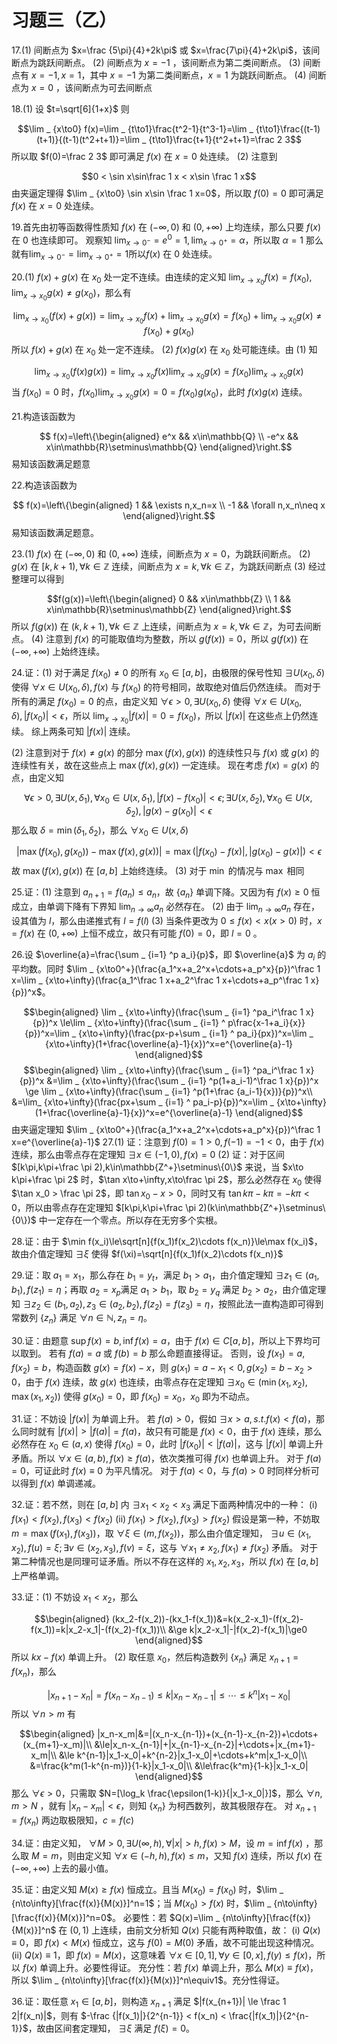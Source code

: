 # 习题三（乙）

17.(1) 间断点为 $x=\frac {5\pi}{4}+2k\pi$ 或 $x=\frac{7\pi}{4}+2k\pi$，该间断点为跳跃间断点。
(2) 间断点为 $x=-1$ ，该间断点为第二类间断点。
(3) 间断点有 $x=-1,x=1$，其中 $x=-1$ 为第二类间断点，$x=1$ 为跳跃间断点。
(4) 间断点为 $x=0$ ，该间断点为可去间断点

18.(1) 设 $t=\sqrt[6]{1+x}$ 则 

$$\lim _ {x\to0} f(x)=\lim _ {t\to1}\frac{t^2-1}{t^3-1}=\lim _ {t\to1}\frac{(t-1)(t+1)}{(t-1)(t^2+t+1)}=\lim _ {t\to1}\frac{t+1}{t^2+t+1}=\frac 2 3$$
所以取 $f(0)=\frac 2 3$ 即可满足 $f(x)$ 在 $x=0$ 处连续。
(2) 注意到

$$0 < \sin x\sin\frac 1 x < x\sin \frac 1 x$$
由夹逼定理得 $\lim _ {x\to0} \sin x\sin \frac 1 x=0$，所以取 $f(0)=0$ 即可满足 $f(x)$ 在 $x=0$ 处连续。

19.首先由初等函数得性质知 $f(x)$ 在 $(-\infty,0)$ 和 $(0,+\infty)$ 上均连续，那么只要 $f(x)$ 在 0 也连续即可。
观察知 $\lim _ {x\to0^-}=e^0=1,\lim _ {x\to0^+}=\alpha$，所以取 $\alpha=1$ 那么就有$\lim _ {x\to0^-} =\lim _ {x\to0^+}=1$所以$f(x)$ 在 0 处连续。

20.(1) $f(x)+g(x)$ 在 $x_0$ 处一定不连续。由连续的定义知 $\lim _ {x\to x_0}f(x)=f(x_0),\lim _ {x\to x_0}g(x)\neq g(x_0)$，那么有

$$\lim _ {x\to x_0}(f(x)+g(x))=\lim _ {x\to x_0}f(x)+\lim _ {x\to x_0}g(x)=f(x_0)+\lim _{x\to x_0}g(x)\neq f(x_0)+g(x_0)$$
所以 $f(x)+g(x)$ 在 $x_0$ 处一定不连续。
(2) $f(x)g(x)$ 在 $x_0$ 处可能连续。由 (1) 知

$$\lim _ {x\to x_0}(f(x)g(x))=\lim _ {x\to x_0}f(x)\lim _ {x\to x_0}g(x)=f(x_0)\lim _ {x\to x_0}g(x)$$
当 $f(x_0)=0$ 时，$f(x_0)\lim _{x\to x_0}g(x)=0=f(x_0)g(x_0)$，此时 $f(x)g(x)$ 连续。

21.构造该函数为

$$
f(x)=\left\{\begin{aligned}
e^x && x\in\mathbb{Q} \\
-e^x && x\in\mathbb{R}\setminus\mathbb{Q}
\end{aligned}\right.$$
易知该函数满足题意

22.构造该函数为

$$
f(x)=\left\{\begin{aligned}
1 && \exists n,x_n=x \\
-1 && \forall n,x_n\neq x
\end{aligned}\right.$$
易知该函数满足题意。

23.(1) $f(x)$ 在 $(-\infty,0)$ 和 $(0,+\infty)$ 连续，间断点为 $x=0$，为跳跃间断点。
(2) $g(x)$ 在 $[k,k+1),\forall k\in\mathbb{Z}$ 连续，间断点为 $x=k,\forall k\in\mathbb{Z}$，为跳跃间断点
(3) 经过整理可以得到

$$f(g(x))=\left\{\begin{aligned}
0 && x\in\mathbb{Z} \\
1 && x\in\mathbb{R}\setminus\mathbb{Z}
\end{aligned}\right.$$
所以 $f(g(x))$ 在 $(k,k+1),\forall k\in\mathbb{Z}$ 上连续，间断点为 $x=k,\forall k\in\mathbb{Z}$，为可去间断点。
(4) 注意到 $f(x)$ 的可能取值均为整数，所以 $g(f(x))=0$，所以 $g(f(x))$ 在 $(-\infty,+\infty)$ 上始终连续。

24.证：(1) 对于满足 $f(x_0)\neq 0$ 的所有 $x_0\in[a,b]$，由极限的保号性知 $\exists U(x_0,\delta)$ 使得 $\forall x\in U(x_0,\delta),f(x)$ 与 $f(x_0)$ 的符号相同，故取绝对值后仍然连续。
而对于所有的满足 $f(x_0)=0$ 的点，由定义知 $\forall \epsilon > 0,\exists U(x_0,\delta)$ 使得 $\forall x\in U(x_0,\delta),|f(x_0)| < \epsilon$，所以 $\lim _ {x\to x_0}|f(x)|=0=f(x_0)$，所以 $|f(x)|$ 在这些点上仍然连续。
综上两条可知 $|f(x)|$ 连续。

(2) 注意到对于 $f(x)\neq g(x)$ 的部分 $\max(f(x),g(x))$ 的连续性只与 $f(x)$ 或 $g(x)$ 的连续性有关，故在这些点上 $\max(f(x),g(x))$ 一定连续。
现在考虑 $f(x)=g(x)$ 的点，由定义知

$$\forall \epsilon > 0,\exists U(x,\delta_1),\forall x_0\in U(x,\delta_1),|f(x)-f(x_0)| < \epsilon;\exists U(x,\delta_2),\forall x_0\in U(x,\delta_2),|g(x)-g(x_0)| < \epsilon$$
那么取 $\delta=\min(\delta_1,\delta_2)$，那么 $\forall x_0\in U(x,\delta)$

$$|\max(f(x_0),g(x_0))-\max(f(x),g(x))|=\max(|f(x_0)-f(x)|,|g(x_0)-g(x)|) < \epsilon$$
故 $\max(f(x),g(x))$ 在 $[a,b]$ 上始终连续。
(3) 对于 $\min$ 的情况与 $\max$ 相同

25.证：(1) 注意到 $a_{n+1}=f(a_n) \le a_n$，故 $\{a_n\}$ 单调下降。又因为有 $f(x) \ge 0$ 恒成立，由单调下降有下界知 $\lim_{n\to\infty}a_n$ 必然存在。
(2) 由于 $\lim _ {n\to\infty}a_n$ 存在，设其值为 $l$，那么由递推式有 $l=f(l)$
(3) 当条件更改为 $0 \le f(x) < x(x > 0)$ 时，$x=f(x)$ 在 $(0,+\infty)$ 上恒不成立，故只有可能 $f(0)=0$，即 $l=0$ 。

26.设 $\overline{a}=\frac{\sum _ {i=1} ^p a_i}{p}$，即 $\overline{a}$ 为 $a_i$ 的平均数。同时 $\lim _ {x\to0^+}(\frac{a_1^x+a_2^x+\cdots+a_p^x}{p})^\frac 1 x=\lim _ {x\to+\infty}(\frac{a_1^\frac 1 x+a_2^\frac 1 x+\cdots+a_p^\frac 1 x}{p})^x$。

$$\begin{aligned}
\lim _ {x\to+\infty}(\frac{\sum _ {i=1} ^pa_i^\frac 1 x}{p})^x \le\lim _ {x\to+\infty}(\frac{\sum _ {i=1} ^ p\frac{x-1+a_i}{x}}{p})^x=\lim _ {x\to+\infty}(\frac{px-p+\sum _ {i=1} ^ pa_i}{px})^x=\lim _ {x\to+\infty}(1+\frac{\overline{a}-1}{x})^x=e^{\overline{a}-1}
\end{aligned}$$
$$\begin{aligned}
\lim _ {x\to+\infty}(\frac{\sum _ {i=1} ^pa_i^\frac 1 x}{p})^x &=\lim _ {x\to+\infty}(\frac{\sum _ {i=1} ^p(1+a_i-1)^\frac 1 x}{p})^x \ge \lim _ {x\to+\infty}(\frac{\sum _ {i=1} ^p(1+\frac {a_i-1}{x})}{p})^x\\
&=\lim_ {x\to+\infty}(\frac{px+\sum _ {i=1} ^ pa_i-p}{p})^x=\lim _ {x\to+\infty}(1+\frac{\overline{a}-1}{x})^x=e^{\overline{a}-1}
\end{aligned}$$
由夹逼定理知 $\lim _ {x\to0^+}(\frac{a_1^x+a_2^x+\cdots+a_p^x}{p})^\frac 1 x=e^{\overline{a}-1}$
27.(1) 证：注意到 $f(0)=1 > 0,f(-1)=-1 < 0$，由于 $f(x)$ 连续，那么由零点存在定理知 $\exists x\in(-1,0),f(x)=0$
(2) 证：对于区间 $[k\pi,k\pi+\frac \pi 2),k\in\mathbb{Z^+}\setminus\{0\}$ 来说，当 $x\to k\pi+\frac \pi 2$ 时，$\tan x\to+\infty,x\to\frac \pi 2$，那么必然存在 $x_0$ 使得 $\tan x_0 > \frac \pi 2$，即 $\tan x_0-x > 0$，同时又有 $\tan k\pi-k\pi=-k\pi < 0$，所以由零点存在定理知 $[k\pi,k\pi+\frac \pi 2)(k\in\mathbb{Z^+}\setminus\{0\})$ 中一定存在一个零点。所以存在无穷多个实根。

28.证：由于 $\min f(x_i)\le\sqrt[n]{f(x_1)f(x_2)\cdots f(x_n)}\le\max f(x_i)$，故由介值定理知 $\exists \xi$ 使得 $f(\xi)=\sqrt[n]{f(x_1)f(x_2)\cdots f(x_n)}$

29.证：取 $a_1=x_1$，那么存在 $b_1=y_t$，满足 $b_1 > a_1$，由介值定理知 $\exists z_1\in(a_1,b_1),f(z_1)=\eta$；再取 $a_2=x_p$满足 $a_1 > b_1$，取 $b_2=y_q$ 满足 $b_2 > a_2$，由介值定理知 $\exists z_2\in(b_1,a_2),z_3\in(a_2,b_2),f(z_2)=f(z_3)=\eta$，按照此法一直构造即可得到常数列 $\{z_n\}$ 满足 $\forall n \in\mathbb{N},z_n=\eta$。

30.证：由题意 $\sup f(x)=b,\inf f(x)=a$，由于 $f(x)\in C[a,b]$，所以上下界均可以取到。
若有 $f(a)=a$ 或 $f(b)=b$ 那么命题直接得证。
否则，设 $f(x_1)=a,f(x_2)=b$，构造函数 $g(x)=f(x)-x$，则 $g(x_1)=a-x_1 < 0,g(x_2)=b-x_2 > 0$，由于 $f(x)$ 连续，故 $g(x)$ 也连续，由零点存在定理知 $\exists x_0\in(\min(x_1,x_2),\max(x_1,x_2))$ 使得 $g(x_0)=0$，即 $f(x_0)=x_0$，$x_0$ 即为不动点。

31.证：不妨设 $|f(x)|$ 为单调上升。
若 $f(a) > 0$，假如 $\exists x > a,s.t.f(x) < f(a)$，那么同时就有 $|f(x)| > |f(a)|=f(a)$，故只有可能是 $f(x) < 0$，由于 $f(x)$ 连续，那么 必然存在 $x_0\in(a,x)$ 使得 $f(x_0)=0$，此时 $|f(x_0)| < |f(a)|$，这与 $|f(x)|$ 单调上升矛盾。所以 $\forall x\in(a,b),f(x) \ge f(a)$，依次类推可得 $f(x)$ 也单调上升。
对于 $f(a)=0$，可证此时 $f(x)\equiv0$ 为平凡情况。
对于 $f(a) < 0$，与 $f(a) > 0$ 时同样分析可以得到 $f(x)$ 单调递减。

32.证：若不然，则在 $[a,b]$ 内 $\exists x_1 < x_2 < x_3$ 满足下面两种情况中的一种：
(i) $f(x_1) < f(x_2),f(x_3) < f(x_2)$
(ii) $f(x_1) > f(x_2),f(x_3) > f(x_2)$
假设是第一种，不妨取 $m=\max(f(x_1),f(x_3))$，取 $\forall \xi\in(m,f(x_2))$，那么由介值定理知， $\exists u\in(x_1,x_2),f(u)=\xi;\exists v\in(x_2,x_3),f(v)=\xi$，这与 $\forall x_1\neq x_2,f(x_1)\neq f(x_2)$ 矛盾。
对于第二种情况也是同理可证矛盾。所以不存在这样的 $x_1,x_2,x_3$，所以 $f(x)$ 在 $[a,b]$ 上严格单调。

33.证：(1) 不妨设 $x_1 < x_2$，那么

$$\begin{aligned}
(kx_2-f(x_2))-(kx_1-f(x_1))&=k(x_2-x_1)-(f(x_2)-f(x_1))=k|x_2-x_1|-(f(x_2)-f(x_1))\\
&\ge k|x_2-x_1|-|f(x_2)-f(x_1)|\ge0
\end{aligned}$$
所以 $kx-f(x)$ 单调上升。
(2) 取任意 $x_0$，然后构造数列 $\{x_n\}$ 满足 $x_{n+1}=f(x_n)$，那么 

$$|x_{n+1}-x_n| =f(x_n-x_{n-1})\le k|x_n-x_{n-1}| \le \cdots \le k^n|x_1-x_0|$$
所以 $\forall n>m$ 有

$$\begin{aligned}
|x_n-x_m|&=|(x_n-x_{n-1})+(x_{n-1}-x_{n-2})+\cdots+(x_{m+1}-x_m)|\\
&\le|x_n-x_{n-1}|+|x_{n-1}-x_{n-2}|+\cdots+|x_{m+1}-x_m|\\
&\le k^{n-1}|x_1-x_0|+k^{n-2}|x_1-x_0|+\cdots+k^m|x_1-x_0|\\
&=\frac{k^m(1-k^{n-m})}{1-k}|x_1-x_0|\\
&\le\frac{k^m}{1-k}|x_1-x_0|
\end{aligned}$$
那么 $\forall \epsilon > 0$，只需取 $N=[\log_k \frac{\epsilon(1-k)}{|x_1-x_0|}]$，那么 $\forall n,m > N$ ，就有 $|x_n-x_m| < \epsilon$，则知 $\{x_n\}$ 为柯西数列，故其极限存在。
对 $x_{n+1}=f(x_n)$ 两边取极限知，$c=f(c)$

34.证：由定义知， $\forall M > 0,\exists U(\infty,h),\forall |x| > h,f(x) > M$，设 $m=\inf f(x)$ ，那么取 $M=m$，则由定义知 $\forall x \in(-h,h),f(x) \le m$，又知 $f(x)$ 连续，所以 $f(x)$ 在 $(-\infty,+\infty)$ 上去的最小值。

35.证：由定义知 $M(x) \ge f(x)$ 恒成立。且当 $M(x_0)=f(x_0)$ 时，$\lim _ {n\to\infty}[\frac{f(x)}{M(x)}]^n=1$；当 $M(x_0) > f(x)$ 时，$\lim _ {n\to\infty}[\frac{f(x)}{M(x)}]^n=0$。
必要性：若 $Q(x)=\lim _ {n\to\infty}[\frac{f(x)}{M(x)}]^n$ 在 $(0,1)$ 上连续，由前文分析知 $Q(x)$ 只能有两种取值，故：
(i) $Q(x)\equiv0$，即 $f(x) < M(x)$ 恒成立，这与 $f(0)=M(0)$ 矛盾，故不可能出现这种情况。
(ii) $Q(x)\equiv1$，即 $f(x)=M(x)$，这意味着 $\forall x\in[0,1],\forall y\in[0,x],f(y)\le f(x)$，所以 $f(x)$ 单调上升。必要性得证。
充分性：若 $f(x)$ 单调上升，那么 $M(x)\equiv f(x)$，所以 $\lim _ {n\to\infty}[\frac{f(x)}{M(x)}]^n\equiv1$。充分性得证。

36.证：取任意 $x_1\in[a,b]$，则构造 $x_{n+1}$ 满足 $|f(x_{n+1})| \le \frac 1 2|f(x_n)|$，则有 $-\frac {|f(x_1)|}{2^{n-1}} < f(x_n) < \frac{|f(x_1)|}{2^{n-1}}$，故由区间套定理知， $\exists \xi$ 满足 $f(\xi)=0$。